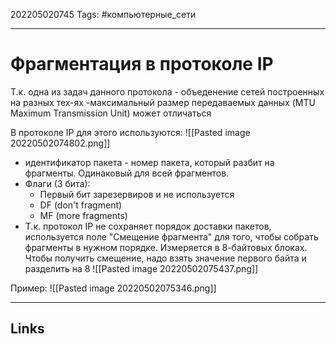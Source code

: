 202205020745
Tags: #компьютерные_сети

---

# Фрагментация в протоколе IP
Т.к. одна из задач данного протокола - объеденение сетей построенных на разных тех-ях -максимальный размер передаваемых данных (MTU Maximum Transmission Unit) может отличаться

В протоколе IP для этого используются:
![[Pasted image 20220502074802.png]]
- идентификатор пакета - номер пакета, который разбит на фрагменты. Одинаковый для всей фрагментов.
- Флаги (3 бита):
	- Первый бит зарезервиров и не используется
	- DF (don't fragment)
	- MF (more fragments)
- Т.к. протокол IP не сохраняет порядок доставки пакетов, используется поле "Смещение фрагмента" для того, чтобы собрать фрагменты в нужном порядке. Измеряется в 8-байтовых блоках. Чтобы получить смещение, надо взять значение первого байта и разделить на 8
	![[Pasted image 20220502075437.png]]

Пример:
![[Pasted image 20220502075346.png]]

---
## Links 